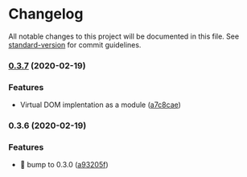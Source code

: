 # Changelog

All notable changes to this project will be documented in this file. See [standard-version](https://github.com/conventional-changelog/standard-version) for commit guidelines.

### [0.3.7](https://github.com/obnoxiousnerd/teddytags/compare/v0.3.6...v0.3.7) (2020-02-19)


### Features

* Virtual DOM implentation as a module ([a7c8cae](https://github.com/obnoxiousnerd/teddytags/commit/a7c8caedf65e205e13ae10a6568c8cd708414a93))

### 0.3.6 (2020-02-19)


### Features

* :rice_cracker: bump to 0.3.0 ([a93205f](https://github.com/obnoxiousnerd/teddytags/commit/a93205fcd892f5341d23bdb3abb35fd2d2348ef2))
